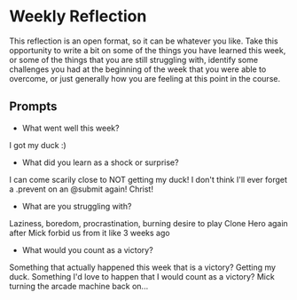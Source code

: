 # Weekly Reflection
This reflection is an open format, so it can be whatever you like. Take this opportunity to write a bit on some of the things you have learned this week, or some of the things that you are still struggling with, identify some challenges you had at the beginning of the week that you were able to overcome, or just generally how you are feeling at this point in the course.

## Prompts
- What went well this week?

I got my duck :) 

- What did you learn as a shock or surprise?

I can come scarily close to NOT getting my duck! I don't think I'll ever forget a .prevent on an @submit again! Christ!

- What are you struggling with?

Laziness, boredom, procrastination, burning desire to play Clone Hero again after Mick forbid us from it like 3 weeks ago

- What would you count as a victory?

Something that actually happened this week that is a victory? Getting my duck. Something I'd love to happen that I would count as a victory? Mick turning the arcade machine back on...
